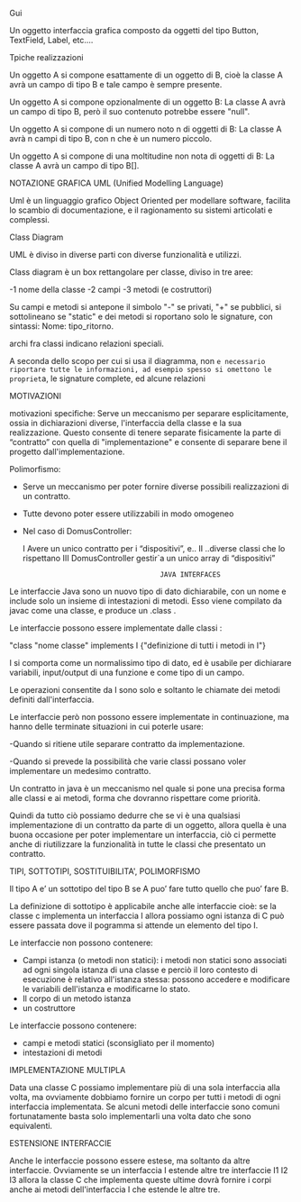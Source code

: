Gui

Un oggetto interfaccia grafica composto da oggetti del tipo Button, TextField,
Label, etc....

Tpiche realizzazioni

Un oggetto A si compone esattamente di un oggetto di B, cioè la classe A avrà un campo
di tipo B e tale campo è sempre presente.

Un oggetto A si compone opzionalmente di un oggetto B: La classe A avrà un campo
di tipo B, però il suo contenuto potrebbe essere "null".

Un oggetto A si compone di un numero noto n di oggetti di B: La classe A avrà
n campi di tipo B, con n che è un numero piccolo.

Un oggetto A si compone di una moltitudine non nota di oggetti di B: La classe A
avrà un campo di tipo B[].

NOTAZIONE GRAFICA UML (Unified Modelling Language)

Uml è un linguaggio grafico Object Oriented per modellare software, facilita lo scambio
di documentazione, e il ragionamento su sistemi articolati e complessi.

Class Diagram

UML è diviso in diverse parti con diverse funzionalità e utilizzi.

Class diagram è un box rettangolare per classe, diviso in tre aree:

-1 nome della classe
-2 campi
-3 metodi (e costruttori)

Su campi e metodi si antepone il simbolo "-" se privati, "+" se pubblici,
si sottolineano se "static" e dei metodi si roportano solo le signature,
con sintassi: Nome: tipo_ritorno.

archi fra classi indicano relazioni speciali.

A seconda dello scopo per cui si usa il diagramma, non `e necessario riportare
tutte le informazioni, ad esempio spesso si omettono le propriet`a, le signature
complete, ed alcune relazioni

MOTIVAZIONI

motivazioni specifiche: Serve un meccanismo per separare esplicitamente, ossia in
dichiarazioni diverse, l'interfaccia della classe e la sua realizzazione. 
Questo consente di tenere separate fisicamente la parte di “contratto” con quella di
"implementazione" e consente di separare bene il progetto dall'implementazione.

Polimorfismo:

- Serve un meccanismo per poter fornire diverse possibili realizzazioni di un
 contratto.
- Tutte devono poter essere utilizzabili in modo omogeneo
- Nel caso di DomusController:

    I Avere un unico contratto per i “dispositivi”, e..
    II ..diverse classi che lo rispettano
    III DomusController gestir`a un unico array di “dispositivi”


                                        JAVA INTERFACES

Le interfaccie Java sono un nuovo tipo di dato dichiarabile, con un nome e include solo
un insieme di intestazioni di metodi. Esso viene compilato da javac come una classe, e
produce un .class .

Le interfaccie possono essere implementate dalle classi : 

"class "nome classe" implements I {"definizione di tutti i metodi in I"}

I si comporta come un normalissimo tipo di dato, ed è usabile per dichiarare
variabili, input/output di una funzione e come tipo di un campo.

Le operazioni consentite da I sono solo e soltanto le chiamate dei metodi definiti
dall'interfaccia.

Le interfaccie però non possono essere implementate in continuazione, ma hanno
delle terminate situazioni in cui poterle usare:

-Quando si ritiene utile separare contratto da implementazione.

-Quando si prevede la possibilità che varie classi possano voler implementare
 un medesimo contratto.

 Un contratto in java è un meccanismo nel quale si pone una precisa forma alle classi e ai metodi, forma che dovranno rispettare come priorità.

Quindi da tutto ciò possiamo dedurre che se vi è una qualsiasi implementazione di un
contratto da parte di un oggetto, allora quella è una buona occasione per poter
implementare un interfaccia, ciò ci permette anche di riutilizzare la funzionalità in
tutte le classi che presentato un contratto.



TIPI, SOTTOTIPI, SOSTITUIBILITA', POLIMORFISMO

Il tipo A e’ un sottotipo del tipo B se A puo’ fare tutto quello che puo’ fare B.

La definizione di sottotipo è applicabile anche alle interfaccie cioè: se la classe c
implementa un interfaccia I allora possiamo ogni istanza di C può essere passata dove
il pogramma si attende un elemento del tipo I.


Le interfaccie non possono contenere:
 - Campi istanza (o metodi non statici): i metodi non statici sono associati ad ogni
  singola istanza di una classe e perciò il loro contesto di esecuzione è relativo
  all'istanza stessa: possono accedere e modificare le variabili dell'istanza
  e modificarne lo stato.
 - Il corpo di un metodo istanza
 - un costruttore

Le interfaccie possono contenere:
 - campi e metodi statici (sconsigliato per il momento)
 - intestazioni di metodi

 IMPLEMENTAZIONE MULTIPLA

Data una classe C possiamo implementare più di una sola interfaccia alla volta, ma
ovviamente dobbiamo fornire un corpo per tutti i metodi di ogni interfaccia
implementata. Se alcuni metodi delle interfaccie sono comuni fortunatamente
basta solo implementarli una volta dato che sono equivalenti.

ESTENSIONE INTERFACCIE

Anche le interfaccie possono essere estese, ma soltanto da altre interfaccie.
Ovviamente se un interfaccia I estende altre tre interfaccie I1 I2 I3 allora
la classe C che implementa queste ultime dovrà fornire i corpi anche ai metodi
dell'interfaccia I che estende le altre tre.

